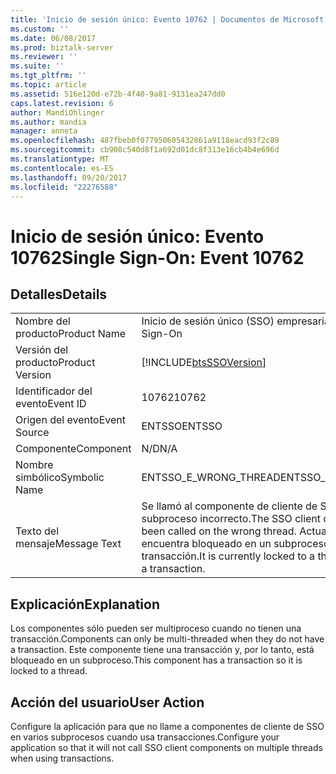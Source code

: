 ```yaml
---
title: 'Inicio de sesión único: Evento 10762 | Documentos de Microsoft'
ms.custom: ''
ms.date: 06/08/2017
ms.prod: biztalk-server
ms.reviewer: ''
ms.suite: ''
ms.tgt_pltfrm: ''
ms.topic: article
ms.assetid: 516e120d-e72b-4f40-9a81-9131ea247dd0
caps.latest.revision: 6
author: MandiOhlinger
ms.author: mandia
manager: anneta
ms.openlocfilehash: 487fbeb0f077950605432861a9118eacd93f2c89
ms.sourcegitcommit: cb908c540d8f1a692d01dc8f313e16cb4b4e696d
ms.translationtype: MT
ms.contentlocale: es-ES
ms.lasthandoff: 09/20/2017
ms.locfileid: "22276588"
---
```

# <a name="single-sign-on-event-10762"></a><span data-ttu-id="ddbb5-102">Inicio de sesión único: Evento 10762</span><span class="sxs-lookup"><span data-stu-id="ddbb5-102">Single Sign-On: Event 10762</span></span>
## <a name="details"></a><span data-ttu-id="ddbb5-103">Detalles</span><span class="sxs-lookup"><span data-stu-id="ddbb5-103">Details</span></span>  
  
|||  
|-|-|  
|<span data-ttu-id="ddbb5-104">Nombre del producto</span><span class="sxs-lookup"><span data-stu-id="ddbb5-104">Product Name</span></span>|<span data-ttu-id="ddbb5-105">Inicio de sesión único (SSO) empresarial</span><span class="sxs-lookup"><span data-stu-id="ddbb5-105">Enterprise Single Sign-On</span></span>|  
|<span data-ttu-id="ddbb5-106">Versión del producto</span><span class="sxs-lookup"><span data-stu-id="ddbb5-106">Product Version</span></span>|[!INCLUDE[btsSSOVersion](../includes/btsssoversion-md.md)]|  
|<span data-ttu-id="ddbb5-107">Identificador del evento</span><span class="sxs-lookup"><span data-stu-id="ddbb5-107">Event ID</span></span>|<span data-ttu-id="ddbb5-108">10762</span><span class="sxs-lookup"><span data-stu-id="ddbb5-108">10762</span></span>|  
|<span data-ttu-id="ddbb5-109">Origen del evento</span><span class="sxs-lookup"><span data-stu-id="ddbb5-109">Event Source</span></span>|<span data-ttu-id="ddbb5-110">ENTSSO</span><span class="sxs-lookup"><span data-stu-id="ddbb5-110">ENTSSO</span></span>|  
|<span data-ttu-id="ddbb5-111">Componente</span><span class="sxs-lookup"><span data-stu-id="ddbb5-111">Component</span></span>|<span data-ttu-id="ddbb5-112">N/D</span><span class="sxs-lookup"><span data-stu-id="ddbb5-112">N/A</span></span>|  
|<span data-ttu-id="ddbb5-113">Nombre simbólico</span><span class="sxs-lookup"><span data-stu-id="ddbb5-113">Symbolic Name</span></span>|<span data-ttu-id="ddbb5-114">ENTSSO_E_WRONG_THREAD</span><span class="sxs-lookup"><span data-stu-id="ddbb5-114">ENTSSO_E_WRONG_THREAD</span></span>|  
|<span data-ttu-id="ddbb5-115">Texto del mensaje</span><span class="sxs-lookup"><span data-stu-id="ddbb5-115">Message Text</span></span>|<span data-ttu-id="ddbb5-116">Se llamó al componente de cliente de SSO en el subproceso incorrecto.</span><span class="sxs-lookup"><span data-stu-id="ddbb5-116">The SSO client component has been called on the wrong thread.</span></span> <span data-ttu-id="ddbb5-117">Actualmente, se encuentra bloqueado en un subproceso porque tiene una transacción.</span><span class="sxs-lookup"><span data-stu-id="ddbb5-117">It is currently locked to a thread because it has a transaction.</span></span>|  
  
## <a name="explanation"></a><span data-ttu-id="ddbb5-118">Explicación</span><span class="sxs-lookup"><span data-stu-id="ddbb5-118">Explanation</span></span>  
 <span data-ttu-id="ddbb5-119">Los componentes sólo pueden ser multiproceso cuando no tienen una transacción.</span><span class="sxs-lookup"><span data-stu-id="ddbb5-119">Components can only be multi-threaded when they do not have a transaction.</span></span> <span data-ttu-id="ddbb5-120">Este componente tiene una transacción y, por lo tanto, está bloqueado en un subproceso.</span><span class="sxs-lookup"><span data-stu-id="ddbb5-120">This component has a transaction so it is locked to a thread.</span></span>  
  
## <a name="user-action"></a><span data-ttu-id="ddbb5-121">Acción del usuario</span><span class="sxs-lookup"><span data-stu-id="ddbb5-121">User Action</span></span>  
 <span data-ttu-id="ddbb5-122">Configure la aplicación para que no llame a componentes de cliente de SSO en varios subprocesos cuando usa transacciones.</span><span class="sxs-lookup"><span data-stu-id="ddbb5-122">Configure your application so that it will not call SSO client components on multiple threads when using transactions.</span></span>